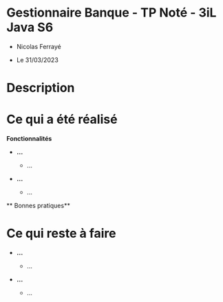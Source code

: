 # Gestionnaire Banque - TP Noté - 3iL Java S6

- Nicolas Ferrayé


- Le 31/03/2023

# Description


# Ce qui a été réalisé

**Fonctionnalités**

- **...**

    - ...


- **...**
    - ...

** Bonnes pratiques**

# Ce qui reste à faire

- **...**

  - ...


- **...**
  - ...
